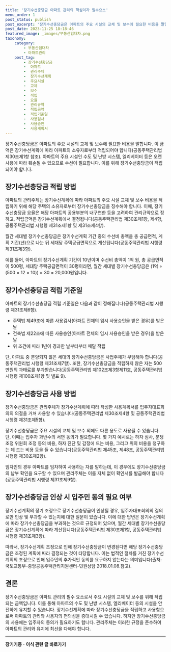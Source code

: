 ```yaml
---
title: '장기수선충당금 아파트 관리의 핵심이자 필수요소'
menu_order: 1
post_status: publish
post_excerpt: '장기수선충당금은 아파트의 주요 시설의 교체 및 보수에 필요한 비용을 말합니다. 이 금액은 장기수선계획에 따라 아파트의 소유자로부터 적립되어야 합니다 공동주택관리법 제30조제1항 참조 . 아파트의 주요 시설인 수도 및 난방 시스템, 엘리베이터 등은 오랜 사용에 따라 훼손될 수 있으므로 수선이 필요합니다. 이를 위해 장기수선충당금이 적립되어야 합니다.'
post_date: 2023-11-25 18:18:46
featured_image: _images/부동산임대차.png
taxonomy:
    category:
        - 부동산임대차
        - 아파트관리
    post_tag:
        - 장기수선충당금
        -  아파트
        -  관리주체
        -  장기수선계획
        -  주요시설
        -  교체
        -  보수
        -  적립
        -  요율
        -  관리규약
        -  적립금액
        -  적립기준일
        -  사용검사
        -  사용승인
        -  사용계획서
---
```



장기수선충당금은 아파트의 주요 시설의 교체 및 보수에 필요한 비용을 말합니다. 이 금액은 장기수선계획에 따라 아파트의 소유자로부터 적립되어야 합니다(공동주택관리법 제30조제1항 참조). 아파트의 주요 시설인 수도 및 난방 시스템, 엘리베이터 등은 오랜 사용에 따라 훼손될 수 있으므로 수선이 필요합니다. 이를 위해 장기수선충당금이 적립되어야 합니다.

## 장기수선충당금 적립 방법

아파트의 관리주체는 장기수선계획에 따라 아파트의 주요 시설 교체 및 보수 비용을 적립하기 위해 해당 주택의 소유자로부터 장기수선충당금을 징수해야 합니다. 이때, 장기수선충당금 요율은 해당 아파트의 공용부분의 내구연한 등을 고려하여 관리규약으로 정하고, 적립금액은 장기수선계획에서 결정됩니다(공동주택관리법 제30조제1항, 제4항, 공동주택관리법 시행령 제31조제1항 및 제31조제4항).

월간 세대별 장기수선충당금은 장기수선계획 기간 중의 수선비 총액을 총 공급면적, 계획 기간(년)으로 나눈 뒤 세대당 주택공급면적으로 계산됩니다(공동주택관리법 시행령 제31조제3항).

예를 들어, 아파트의 장기수선계획 기간이 10년이며 수선비 총액이 1억 원, 총 공급면적이 500평, 세대당 주택공급면적이 30평이라면, 월간 세대별 장기수선충당금은 (1억 ÷ (500 × 12 × 10)) × 30 = 20,000원입니다.

## 장기수선충당금 적립 기준일

아파트의 장기수선충당금 적립 기준일은 다음과 같이 정해집니다(공동주택관리법 시행령 제31조제6항).

- 주택법 제49조에 따른 사용검사(아파트 전체의 임시 사용승인을 받은 경우)를 받은 날
- 건축법 제22조에 따른 사용승인(아파트 전체의 임시 사용승인을 받은 경우)을 받은 날
- 위 조건에 따라 1년이 경과한 날부터부터 매달 적립

단, 아파트 중 분양되지 않은 세대의 장기수선충당금은 사업주체가 부담해야 합니다(공동주택관리법 시행령 제31조제7항). 또한, 장기수선충당금을 적립하지 않은 자는 500만원의 과태료를 부과받습니다(공동주택관리법 제102조제3항제11호, 공동주택관리법 시행령 제100조제1항 및 별표 9).

## 장기수선충당금 사용 방법

장기수선충당금은 관리주체가 장기수선계획에 따라 작성한 사용계획서를 입주자대표회의의 의결을 거쳐 사용할 수 있습니다(공동주택관리법 제30조제4항 및 공동주택관리법 시행령 제31조제5항).

장기수선충당금은 주요 시설의 교체 및 보수 외에도 다른 용도로 사용될 수 있습니다. 단, 이때는 입주자 과반수의 서면 동의가 필요합니다. 몇 가지 예시로는 하자 심사, 분쟁 조정 위원회 조정 등의 비용, 하자 진단 및 감정에 드는 비용, 그리고 위의 비용을 청구하는 데 드는 비용 등을 들 수 있습니다(공동주택관리법 제45조, 제48조, 공동주택관리법 시행령 제30조제2항).

임차인의 경우 아파트를 임차하여 사용하는 자를 말하는데, 이 경우에도 장기수선충당금의 납부 확인을 요구할 수 있으며 관리주체는 이를 지체 없이 확인서를 발급해야 합니다(공동주택관리법 시행령 제31조제9항).

## 장기수선충당금 인상 시 입주민 동의 필요 여부

장기수선계획의 정기 조정으로 장기수선충당금이 인상될 경우, 입주자대표회의의 결의로만 인상 및 부과할 수 있는지에 대한 질문이 있습니다. 이에 대한 답변은 장기수선계획에 따라 장기수선충당금을 부과하는 것으로 규정되어 있으며, 월간 세대별 장기수선충당금은 장기수선계획에 따라 계산됩니다(공동주택관리법 제30조제1항, 공동주택관리법 시행령 제31조제3항).

따라서, 장기수선계획 조정으로 인해 장기수선충당금이 변경된다면 해당 장기수선충당금은 조정된 계획에 따라 결정되는 것이 타당합니다. 이는 법적인 절차를 거친 장기수선계획의 조정으로 인해 입주민의 추가적인 동의를 요구하지 않는다는 의미입니다(출처: 국토교통부-중앙공동주택관리지원센터-민원상담 2018.01.08.참고).

## 결론

장기수선충당금은 아파트 관리의 필수 요소로서 주요 시설의 교체 및 보수를 위해 적립되는 금액입니다. 이를 통해 아파트의 수도 및 난방 시스템, 엘리베이터 등의 시설을 안전하게 유지할 수 있습니다. 장기수선계획에 따라 장기수선충당금을 적립하고 사용함으로써 아파트의 관리와 사용자의 편의성을 증대시킬 수 있습니다. 하지만 장기수선충당금의 사용에는 입주자의 동의가 필요하기도 합니다. 관리주체는 이러한 규정을 준수하여 아파트의 관리와 유지에 최선을 다해야 합니다.
<!-- wp:separator -->
<hr class="wp-block-separator has-alpha-channel-opacity"/>
<!-- /wp:separator -->

<!-- wp:group {"backgroundColor":"base","layout":{"type":"constrained"}} -->
<div class="wp-block-group has-base-background-color has-background"><!-- wp:paragraph {"align":"center","fontSize":"medium"} -->
<p class="has-text-align-center has-large-font-size"><strong>장기기증ㆍ이식 관련 글 바로가기</strong></p>
<!-- /wp:paragraph -->


<!-- wp:latest-posts
{"categories":[{"id":23730,"count":19,"description":"","link":"https://uknowlaw.com/category/%ec%9e%a5%ea%b8%b0%ea%b8%b0%ec%a6%9d%e3%86%8d%ec%9d%b4%ec%8b%9d/","name":"장기기증ㆍ이식","slug":"장기기증ㆍ이식","taxonomy":"category","parent":0,"meta":[],"_links":{"self":[{"href":"https://uknowlaw.com/wp-json/wp/v2/categories/23730"}],"collection":[{"href":"https://uknowlaw.com/wp-json/wp/v2/categories"}],"about":[{"href":"https://uknowlaw.com/wp-json/wp/v2/taxonomies/category"}],"wp:post_type":[{"href":"https://uknowlaw.com/wp-json/wp/v2/posts?categories=23730"}],"curies":[{"name":"wp","href":"https://api.w.org/{rel}","templated":true}]}}],"postsToShow":100,"excerptLength":28,"postLayout":"grid","columns":2,"featuredImageAlign":"left","featuredImageSizeSlug":"large","fontSize":"small"} /--></div>
<!-- /wp:group -->